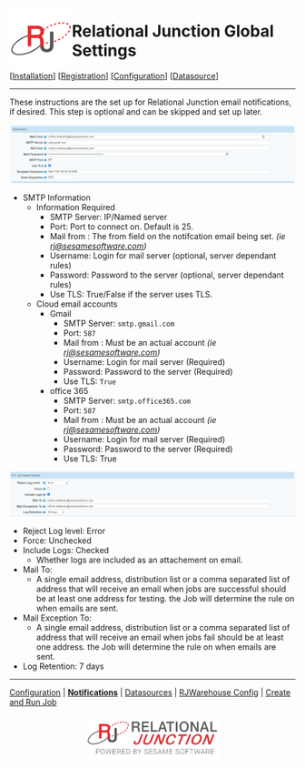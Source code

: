  <a href="http://www.sesamesoftware.com"><img align=left src="../images/RJOrbit110x110.png"></img></a>

# Relational Junction Global Settings

[[Installation](installguide.md)] [[Registration](RegistrationGuide.md)] [[Configuration](configurationGuide.md)] [[Datasource](DatasourceGuide.md)]

---

These instructions are the set up for Relational Junction email notifications, if desired. This step is optional and can be skipped and set up later.

![notification](../images/ConfigNotification.png)

* SMTP Information
  * Information Required
    * SMTP Server: IP/Named server
    * Port: Port to connect on. Default is 25.
    * Mail from : The from field on the notifcation email being set. *(ie rj@sesamesoftware.com)*
    * Username: Login for mail server (optional, server dependant rules)
    * Password: Password to the server (optional, server dependant rules)
    * Use TLS: True/False if the server uses TLS.
  * Cloud email accounts
    * Gmail
      * SMTP Server: `smtp.gmail.com`
      * Port: `587`
      * Mail from : Must be an actual account *(ie rj@sesamesoftware.com)*
      * Username: Login for mail server (Required)
      * Password: Password to the server (Required)
      * Use TLS: `True`
    * office 365
      * SMTP Server: `smtp.office365.com`
      * Port: `587`
      * Mail from : Must be an actual account *(ie rj@sesamesoftware.com)*
      * Username: Login for mail server (Required)
      * Password: Password to the server (Required)
      * Use TLS: True
  
![ETL Job Default Settings](../images/jobDefaultSetting.png)

* Reject Log level: Error
* Force: Unchecked
* Include Logs: Checked
  * Whether logs are included as an attachement on email.
* Mail To: 
  * A single email address, distribution list or a comma separated list of address that will receive an email when jobs are successful should be at least one address for testing. the Job will determine the rule on when emails are sent.
* Mail Exception To: 
  * A single email address, distribution list or a comma separated list of address that will receive an email when jobs fail should be at least one address. the Job will determine the rule on when emails are sent.
* Log Retention: 7 days

---

[Configuration](guides/configurationGuide.md) | [**Notifications**](notification.md) | [Datasources](DatasourceGuide.md) | [RJWarehouse Config](rjwarehouseconfig.md) | [Create and Run Job](JobSetup.md)


<p align="center" >  <a href="http://www.sesamesoftware.com"><img align=center src="../images/poweredBy.png" height="80px"></img></a> </p>
